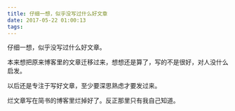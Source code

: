 ```yaml
---
title: 仔细一想，似乎没写过什么好文章
date: 2017-05-22 01:00:13
tags:
---
```

仔细一想，似乎没写过什么好文章。

本来想把原来博客里的文章迁移过来，想想还是算了，写的不是很好，对人没什么启发。

以后还是专注于写好文章，至少要深思熟虑才要发过来。

烂文章写在简书的博客里烂掉好了。反正那里只有我自己知道。